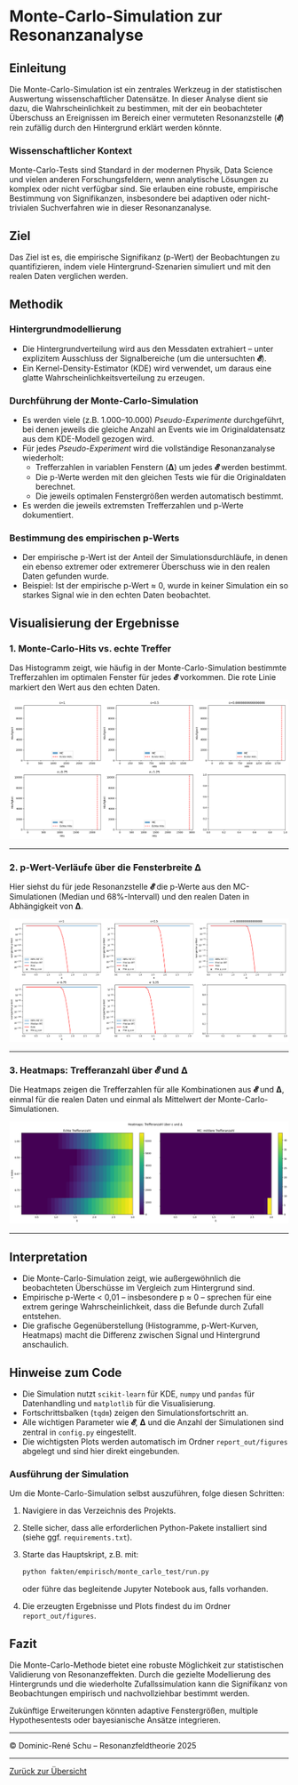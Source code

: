 # Monte-Carlo-Simulation zur Resonanzanalyse

## Einleitung

Die Monte-Carlo-Simulation ist ein zentrales Werkzeug in der statistischen Auswertung wissenschaftlicher Datensätze. In dieser Analyse dient sie dazu, die Wahrscheinlichkeit zu bestimmen, mit der ein beobachteter Überschuss an Ereignissen im Bereich einer vermuteten Resonanzstelle (**𝓔**) rein zufällig durch den Hintergrund erklärt werden könnte.

### Wissenschaftlicher Kontext

Monte-Carlo-Tests sind Standard in der modernen Physik, Data Science und vielen anderen Forschungsfeldern, wenn analytische Lösungen zu komplex oder nicht verfügbar sind. Sie erlauben eine robuste, empirische Bestimmung von Signifikanzen, insbesondere bei adaptiven oder nicht-trivialen Suchverfahren wie in dieser Resonanzanalyse.

## Ziel

Das Ziel ist es, die empirische Signifikanz (p-Wert) der Beobachtungen zu quantifizieren, indem viele Hintergrund-Szenarien simuliert und mit den realen Daten verglichen werden.

## Methodik

### Hintergrundmodellierung

* Die Hintergrundverteilung wird aus den Messdaten extrahiert – unter explizitem Ausschluss der Signalbereiche (um die untersuchten **𝓔**).
* Ein Kernel-Density-Estimator (KDE) wird verwendet, um daraus eine glatte Wahrscheinlichkeitsverteilung zu erzeugen.

### Durchführung der Monte-Carlo-Simulation

* Es werden viele (z.B. 1.000–10.000) *Pseudo-Experimente* durchgeführt, bei denen jeweils die gleiche Anzahl an Events wie im Originaldatensatz aus dem KDE-Modell gezogen wird.
* Für jedes *Pseudo-Experiment* wird die vollständige Resonanzanalyse wiederholt:
  * Trefferzahlen in variablen Fenstern (**Δ**) um jedes **𝓔** werden bestimmt.
  * Die p-Werte werden mit den gleichen Tests wie für die Originaldaten berechnet.
  * Die jeweils optimalen Fenstergrößen werden automatisch bestimmt.
* Es werden die jeweils extremsten Trefferzahlen und p-Werte dokumentiert.

### Bestimmung des empirischen p-Werts

* Der empirische p-Wert ist der Anteil der Simulationsdurchläufe, in denen ein ebenso extremer oder extremerer Überschuss wie in den realen Daten gefunden wurde.
* Beispiel: Ist der empirische p-Wert ≈ 0, wurde in keiner Simulation ein so starkes Signal wie in den echten Daten beobachtet.

## Visualisierung der Ergebnisse

### 1. Monte-Carlo-Hits vs. echte Treffer

Das Histogramm zeigt, wie häufig in der Monte-Carlo-Simulation bestimmte Trefferzahlen im optimalen Fenster für jedes **𝓔** vorkommen. Die rote Linie markiert den Wert aus den echten Daten.

![Histogramm MC vs Echt](report_out/figures/hist_mc_vs_real_hits.png)

---

### 2. p-Wert-Verläufe über die Fensterbreite **Δ**

Hier siehst du für jede Resonanzstelle **𝓔** die p-Werte aus den MC-Simulationen (Median und 68%-Intervall) und den realen Daten in Abhängigkeit von **Δ**.

![p-Wert-Verläufe](report_out/figures/pvalue_curves.png)

---

### 3. Heatmaps: Trefferanzahl über **𝓔** und **Δ**

Die Heatmaps zeigen die Trefferzahlen für alle Kombinationen aus **𝓔** und **Δ**, einmal für die realen Daten und einmal als Mittelwert der Monte-Carlo-Simulationen.

![Heatmaps Trefferanzahl](report_out/figures/heatmaps_hits.png)

---

## Interpretation

* Die Monte-Carlo-Simulation zeigt, wie außergewöhnlich die beobachteten Überschüsse im Vergleich zum Hintergrund sind.
* Empirische p-Werte < 0,01 – insbesondere p ≈ 0 – sprechen für eine extrem geringe Wahrscheinlichkeit, dass die Befunde durch Zufall entstehen.
* Die grafische Gegenüberstellung (Histogramme, p-Wert-Kurven, Heatmaps) macht die Differenz zwischen Signal und Hintergrund anschaulich.

## Hinweise zum Code

* Die Simulation nutzt `scikit-learn` für KDE, `numpy` und `pandas` für Datenhandling und `matplotlib` für die Visualisierung.
* Fortschrittsbalken (`tqdm`) zeigen den Simulationsfortschritt an.
* Alle wichtigen Parameter wie **𝓔**, **Δ** und die Anzahl der Simulationen sind zentral in `config.py` eingestellt.
* Die wichtigsten Plots werden automatisch im Ordner `report_out/figures` abgelegt und sind hier direkt eingebunden.

### Ausführung der Simulation

Um die Monte-Carlo-Simulation selbst auszuführen, folge diesen Schritten:

1. Navigiere in das Verzeichnis des Projekts.
2. Stelle sicher, dass alle erforderlichen Python-Pakete installiert sind (siehe ggf. `requirements.txt`).
3. Starte das Hauptskript, z.B. mit:

   ```bash
   python fakten/empirisch/monte_carlo_test/run.py
   ```

   oder führe das begleitende Jupyter Notebook aus, falls vorhanden.

4. Die erzeugten Ergebnisse und Plots findest du im Ordner `report_out/figures`.

## Fazit

Die Monte-Carlo-Methode bietet eine robuste Möglichkeit zur statistischen Validierung von Resonanzeffekten. Durch die gezielte Modellierung des Hintergrunds und die wiederholte Zufallssimulation kann die Signifikanz von Beobachtungen empirisch und nachvollziehbar bestimmt werden.

Zukünftige Erweiterungen könnten adaptive Fenstergrößen, multiple Hypothesentests oder bayesianische Ansätze integrieren.

---

© Dominic-René Schu – Resonanzfeldtheorie 2025

---

[Zurück zur Übersicht](../../../README.md)